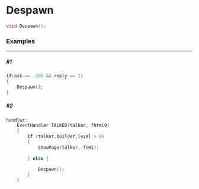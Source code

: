# Despawn

```cpp - C++
void Despawn();
```

### Examples
---

##### #1
```cpp - C++
if(ask == -201 && reply == 1) 
{
	Despawn();
}
```

##### #2
```cpp - C++
handler:
	EventHandler TALKED(talker, fhtml0) 
	{
		if (talker.builder_level > 0)
		{
			ShowPage(talker, fnHi);
			
		} else {
			
			Despawn();
		}
	}
```
